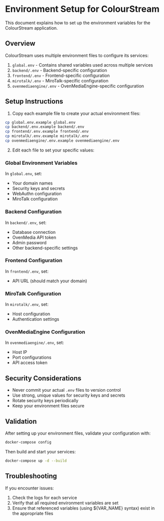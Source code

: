# Environment Setup for ColourStream

This document explains how to set up the environment variables for the ColourStream application.

## Overview

ColourStream uses multiple environment files to configure its services:

1. `global.env` - Contains shared variables used across multiple services
2. `backend/.env` - Backend-specific configuration
3. `frontend/.env` - Frontend-specific configuration
4. `mirotalk/.env` - MiroTalk-specific configuration
5. `ovenmediaengine/.env` - OvenMediaEngine-specific configuration

## Setup Instructions

1. Copy each example file to create your actual environment files:

```bash
cp global.env.example global.env
cp backend/.env.example backend/.env
cp frontend/.env.example frontend/.env
cp mirotalk/.env.example mirotalk/.env
cp ovenmediaengine/.env.example ovenmediaengine/.env
```

2. Edit each file to set your specific values:

### Global Environment Variables

In `global.env`, set:
- Your domain names
- Security keys and secrets
- WebAuthn configuration
- MiroTalk configuration

### Backend Configuration

In `backend/.env`, set:
- Database connection
- OvenMedia API token
- Admin password
- Other backend-specific settings

### Frontend Configuration

In `frontend/.env`, set:
- API URL (should match your domain)

### MiroTalk Configuration

In `mirotalk/.env`, set:
- Host configuration
- Authentication settings

### OvenMediaEngine Configuration

In `ovenmediaengine/.env`, set:
- Host IP
- Port configurations
- API access token

## Security Considerations

- Never commit your actual `.env` files to version control
- Use strong, unique values for security keys and secrets
- Rotate security keys periodically
- Keep your environment files secure

## Validation

After setting up your environment files, validate your configuration with:

```bash
docker-compose config
```

Then build and start your services:

```bash
docker-compose up -d --build
```

## Troubleshooting

If you encounter issues:
1. Check the logs for each service
2. Verify that all required environment variables are set
3. Ensure that referenced variables (using ${VAR_NAME} syntax) exist in the appropriate files 